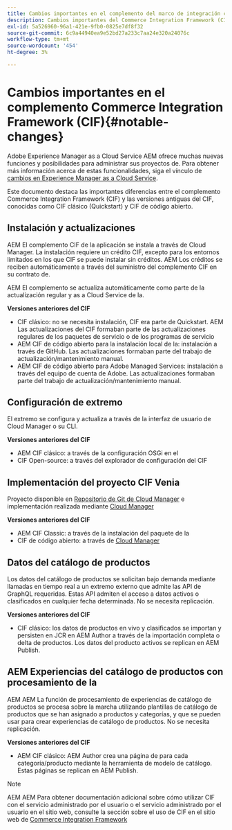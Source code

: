 ```yaml
---
title: Cambios importantes en el complemento del marco de integración comercial (CIF)
description: Cambios importantes del Commerce Integration Framework (CIF) en comparación con las versiones anteriores del CIF.
exl-id: 5a526960-96a1-421e-9fb0-0825e7df8f32
source-git-commit: 6c9a44940ea9e52bd27a233c7aa24e320a24076c
workflow-type: tm+mt
source-wordcount: '454'
ht-degree: 3%

---
```


# Cambios importantes en el complemento Commerce Integration Framework (CIF){#notable-changes}

Adobe Experience Manager as a Cloud Service AEM ofrece muchas nuevas funciones y posibilidades para administrar sus proyectos de. Para obtener más información acerca de estas funcionalidades, siga el vínculo de [cambios en Experience Manager as a Cloud Service](/help/release-notes/aem-cloud-changes.md).

Este documento destaca las importantes diferencias entre el complemento Commerce Integration Framework (CIF) y las versiones antiguas del CIF, conocidas como CIF clásico (Quickstart) y CIF de código abierto.

## Instalación y actualizaciones

AEM El complemento CIF de la aplicación se instala a través de Cloud Manager. La instalación requiere un crédito CIF, excepto para los entornos limitados en los que CIF se puede instalar sin créditos. AEM Los créditos se reciben automáticamente a través del suministro del complemento CIF en su contrato de.

AEM El complemento se actualiza automáticamente como parte de la actualización regular y as a Cloud Service de la.

**Versiones anteriores del CIF**

* CIF clásico: no se necesita instalación, CIF era parte de Quickstart. AEM Las actualizaciones del CIF formaban parte de las actualizaciones regulares de los paquetes de servicio o de los programas de servicio
* AEM CIF de código abierto para la instalación local de la: instalación a través de GitHub. Las actualizaciones formaban parte del trabajo de actualización/mantenimiento manual.
* AEM CIF de código abierto para Adobe Managed Services: instalación a través del equipo de cuenta de Adobe. Las actualizaciones formaban parte del trabajo de actualización/mantenimiento manual.

## Configuración de extremo

El extremo se configura y actualiza a través de la interfaz de usuario de Cloud Manager o su CLI.

**Versiones anteriores del CIF**

* AEM CIF clásico: a través de la configuración OSGi en el
* CIF Open-source: a través del explorador de configuración del CIF

## Implementación del proyecto CIF Venia

Proyecto disponible en [Repositorio de Git de Cloud Manager](https://experienceleague.adobe.com/docs/experience-manager-cloud-service/content/implementing/using-cloud-manager/managing-code/integrating-with-git.html) e implementación realizada mediante [Cloud Manager](https://experienceleague.adobe.com/docs/experience-manager-cloud-service/content/implementing/deploying/overview.html?lang=es)

**Versiones anteriores del CIF**

* AEM CIF Classic: a través de la instalación del paquete de la
* CIF de código abierto: a través de [Cloud Manager](https://experienceleague.adobe.com/docs/experience-manager-cloud-manager/content/introduction.html?lang=es)

## Datos del catálogo de productos

Los datos del catálogo de productos se solicitan bajo demanda mediante llamadas en tiempo real a un extremo externo que admite las API de GraphQL requeridas. Estas API admiten el acceso a datos activos o clasificados en cualquier fecha determinada. No se necesita replicación.

**Versiones anteriores del CIF**

* CIF clásico: los datos de productos en vivo y clasificados se importan y persisten en JCR en AEM Author a través de la importación completa o delta de productos. Los datos del producto activos se replican en AEM Publish.

## AEM Experiencias del catálogo de productos con procesamiento de la

AEM AEM La función de procesamiento de experiencias de catálogo de productos se procesa sobre la marcha utilizando plantillas de catálogo de productos que se han asignado a productos y categorías, y que se pueden usar para crear experiencias de catálogo de productos. No se necesita replicación.

**Versiones anteriores del CIF**

* AEM CIF clásico: AEM Author crea una página de para cada categoría/producto mediante la herramienta de modelo de catálogo. Estas páginas se replican en AEM Publish.

>[!NOTE]
>
>AEM AEM Para obtener documentación adicional sobre cómo utilizar CIF con el servicio administrado por el usuario o el servicio administrado por el usuario en el sitio web, consulte la sección sobre el uso de CIF en el sitio web de [Commerce Integration Framework](https://www.adobe.io/apis/experiencecloud/commerce-integration-framework/getting-started.html)
